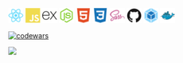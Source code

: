 [<img src="https://github.com/devicons/devicon/blob/master/icons/react/react-original.svg" width="30" />](react)
[<img src="https://github.com/devicons/devicon/blob/master/icons/javascript/javascript-plain.svg" width="30" />](javascript)
[<img src="https://github.com/devicons/devicon/blob/master/icons/express/express-original.svg" width="30" />](express)
[<img src="https://github.com/devicons/devicon/blob/master/icons/nodejs/nodejs-original.svg" width="30" />](nodejs)
[<img src="https://github.com/devicons/devicon/blob/master/icons/html5/html5-plain.svg" width="30" />](html5)
[<img src="https://github.com/devicons/devicon/blob/master/icons/css3/css3-plain.svg" width="30" />](css3)
[<img src="https://github.com/devicons/devicon/blob/master/icons/sass/sass-original.svg" width="30" />](sass)
[<img src="https://github.com/devicons/devicon/blob/master/icons/github/github-original.svg" width="30" />](github)
[<img src="https://github.com/devicons/devicon/blob/master/icons/webpack/webpack-original.svg" width="30" />](webpack)
[<img src="https://github.com/devicons/devicon/blob/master/icons/docker/docker-original.svg" width="30" />](docker)



[![codewars](https://www.codewars.com/users/OlennikovYV/badges/micro?theme=light)](https://www.codewars.com/users/OlennikovYV)


![](https://komarev.com/ghpvc/?username=OlennikovYV&color=green)

<!--- ![](https://github-profile-summary-cards.vercel.app/api/cards/profile-details?username=OlennikovYV&theme=default) --->

<!--- ![](https://github-profile-summary-cards.vercel.app/api/cards/stats?username=OlennikovYV&theme=default) --->

<!---
OlennikovYV/OlennikovYV is a ✨ special ✨ repository because its `README.md` (this file) appears on your GitHub profile.
You can click the Preview link to take a look at your changes.
--->
